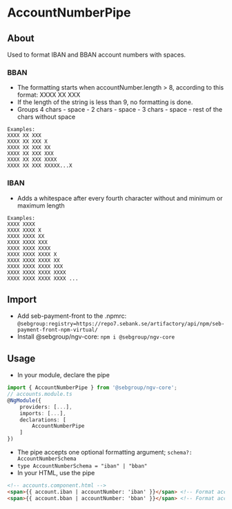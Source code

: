 # AccountNumberPipe

## About

Used to format IBAN and BBAN account numbers with spaces.

### BBAN

- The formatting starts when accountNumber.length > 8, according to this format: XXXX XX XXX <XXXX>
- If the length of the string is less than 9, no formatting is done.
- Groups 4 chars - space - 2 chars - space - 3 chars - space - rest of the chars without space

```
Examples:
XXXX XX XXX
XXXX XX XXX X
XXXX XX XXX XX
XXXX XX XXX XXX
XXXX XX XXX XXXX
XXXX XX XXX XXXXX...X
```

### IBAN

- Adds a whitespace after every fourth character without and minimum or maximum length

```
Examples:
XXXX XXXX
XXXX XXXX X
XXXX XXXX XX
XXXX XXXX XXX
XXXX XXXX XXXX
XXXX XXXX XXXX X
XXXX XXXX XXXX XX
XXXX XXXX XXXX XXX
XXXX XXXX XXXX XXXX
XXXX XXXX XXXX XXXX ...
```

## Import

- Add seb-payment-front to the .npmrc: `@sebgroup:registry=https://repo7.sebank.se/artifactory/api/npm/seb-payment-front-npm-virtual/`
- Install @sebgroup/ngv-core: `npm i @sebgroup/ngv-core`

## Usage

- In your module, declare the pipe

```ts
import { AccountNumberPipe } from '@sebgroup/ngv-core';
// accounts.module.ts
@NgModule({
    providers: [...],
    imports: [...],
    declarations: [
        AccountNumberPipe
    ]
})
```

- The pipe accepts one optional formatting argument; `schema?: AccountNumberSchema`
- `type AccountNumberSchema = "iban" | "bban"`
- In your HTML, use the pipe

```HTML
<!-- accounts.component.html -->
<span>{{ account.iban | accountNumber: 'iban' }}</span> <!-- Format according to 'iban' -->
<span>{{ account.bban | accountNumber: 'bban' }}</span> <!-- Format according to 'bban' -->
```
